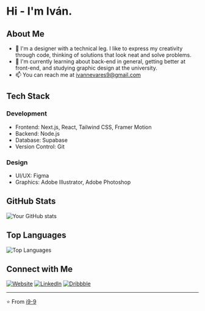 # Hi - I'm Iván.

## About Me
- 🔭 I'm a designer with a technical leg. I like to express my creativity through code, thinking of solutions that look neat and solve problems.
- 🌱 I'm currently learning about back-end in general, getting better at front-end, and studying graphic design at the university.
- 📫 You can reach me at ivannevares9@gmail.com

## Tech Stack
### Development
- Frontend: Next.js, React, Tailwind CSS, Framer Motion
- Backend: Node.js
- Database: Supabase
- Version Control: Git

### Design
- UI/UX: Figma
- Graphics: Adobe Illustrator, Adobe Photoshop

## GitHub Stats
![Your GitHub stats](https://github-readme-stats.vercel.app/api?username=i9-9&show_icons=true&theme=radical)

## Top Languages
![Top Languages](https://github-readme-stats.vercel.app/api/top-langs/?username=i9-9&layout=compact&theme=radical)

## Connect with Me
[![Website](https://img.shields.io/badge/Website-Visit-black)](https://inevares.com)
[![LinkedIn](https://img.shields.io/badge/LinkedIn-Connect-blue)](https://www.linkedin.com/in/ivan-nevares/)
[![Dribbble](https://img.shields.io/badge/Dribbble-Follow-pink)](https://dribbble.com/i9i9)

---
⭐️ From [i9-9](https://github.com/i9-9)
